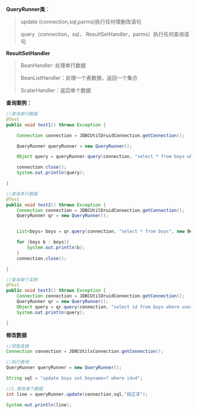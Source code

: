 **QueryRunner类**：

> update (connection,sql,parms)执行任何增删改语句
>
> query（connection，sql， ResultSetHandler，parms）执行任何查询语句

**ResultSetHandler**

> BeanHandler: 处理单行数据
>
> BeanListHandler：处理一个表数据，返回一个集合
>
> ScalarHandler：返回单个数据

**查询案例：**

```java
//查询单行数据
@Test
public void test1() throws Exception {

    Connection connection = JDBCUtilDruidConnection.getConnection();

    QueryRunner queryRunner = new QueryRunner();

    Object query = queryRunner.query(connection, "select * from boys where id=?", new BeanHandler(boys.class), 1);

    connection.close();
    System.out.println(query);

}

//查询多行数据
@Test
public void test2() throws Exception {
    Connection connection = JDBCUtilDruidConnection.getConnection();
    QueryRunner qr = new QueryRunner();


    List<boys> boys = qr.query(connection, "select * from boys", new BeanListHandler<>(boys.class));

    for (boys b : boys){
        System.out.println(b);
    }
    connection.close();

}

//查询单个实例
@Test
public void test3() throws Exception {
    Connection connection = JDBCUtilDruidConnection.getConnection();
    QueryRunner qr = new QueryRunner();
    Object query = qr.query(connection, "select id from boys where userCP=50", new ScalarHandler());
    System.out.println(query);

}
```

**修改数据**

```java
//获取连接
Connection connection = JDBCUtilsConnection.getConnection();

//执行查询
QueryRunner queryRunner = new QueryRunner();

String sql = "update boys set boyname=? where id=4";

//1.修改单个数据
int line = queryRunner.update(connection,sql,"段正淳");

System.out.println(line);
```